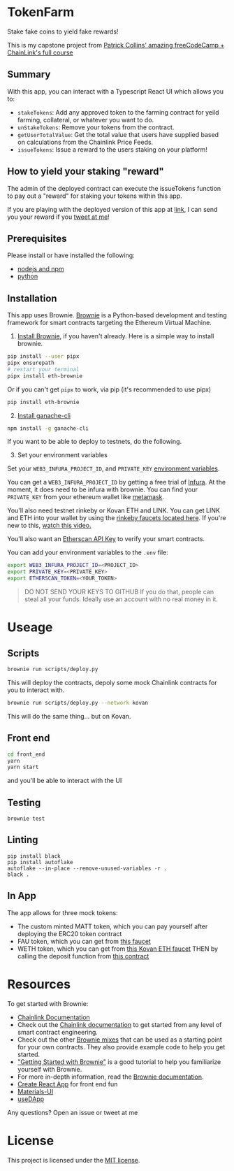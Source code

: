 # TokenFarm

Stake fake coins to yield fake rewards!

This is my capstone project from [Patrick Collins' amazing freeCodeCamp + ChainLink's full course](https://github.com/smartcontractkit/full-blockchain-solidity-course-py)

## Summary 

With this app, you can interact with a Typescript React UI which allows you to:

- `stakeTokens`: Add any approved token to the farming contract for yeild farming, collateral, or whatever you want to do.
- `unStakeTokens`: Remove your tokens from the contract.
- `getUserTotalValue`: Get the total value that users have supplied based on calculations from the Chainlink Price Feeds. 
- `issueTokens`: Issue a reward to the users staking on your platform!

## How to yield your staking "reward"
The admin of the deployed contract can execute the issueTokens function to pay out a "reward" for staking your tokens within this app.

If you are playing with the deployed version of this app at [link](), I can send you your reward if you [tweet at me](https://twitter.com/intent/tweet?text=@matteller%20I%20want%20my%20MATT%20tokens!)!

## Prerequisites

Please install or have installed the following:

- [nodejs and npm](https://nodejs.org/en/download/)
- [python](https://www.python.org/downloads/)

## Installation

This app uses Brownie. [Brownie](https://eth-brownie.readthedocs.io/en/stable/) is a Python-based development and testing framework for smart contracts targeting the Ethereum Virtual Machine.

1. [Install Brownie](https://eth-brownie.readthedocs.io/en/stable/install.html), if you haven't already. Here is a simple way to install brownie.

```bash
pip install --user pipx
pipx ensurepath
# restart your terminal
pipx install eth-brownie
```
Or if you can't get `pipx` to work, via pip (it's recommended to use pipx)
```bash
pip install eth-brownie
```

2. [Install ganache-cli](https://www.npmjs.com/package/ganache-cli)

```bash
npm install -g ganache-cli
```

If you want to be able to deploy to testnets, do the following. 

3. Set your environment variables

Set your `WEB3_INFURA_PROJECT_ID`, and `PRIVATE_KEY` [environment variables](https://www.twilio.com/blog/2017/01/how-to-set-environment-variables.html). 

You can get a `WEB3_INFURA_PROJECT_ID` by getting a free trial of [Infura](https://infura.io/). At the moment, it does need to be infura with brownie. You can find your `PRIVATE_KEY` from your ethereum wallet like [metamask](https://metamask.io/). 

You'll also need testnet rinkeby or Kovan ETH and LINK. You can get LINK and ETH into your wallet by using the [rinkeby faucets located here](https://docs.chain.link/docs/link-token-contracts#rinkeby). If you're new to this, [watch this video.](https://www.youtube.com/watch?v=P7FX_1PePX0)

You'll also want an [Etherscan API Key](https://etherscan.io/apis) to verify your smart contracts. 

You can add your environment variables to the `.env` file:
```bash
export WEB3_INFURA_PROJECT_ID=<PROJECT_ID>
export PRIVATE_KEY=<PRIVATE_KEY>
export ETHERSCAN_TOKEN=<YOUR_TOKEN>
```
> DO NOT SEND YOUR KEYS TO GITHUB
> If you do that, people can steal all your funds. Ideally use an account with no real money in it. 

# Useage

## Scripts

```bash
brownie run scripts/deploy.py
```
This will deploy the contracts, depoly some mock Chainlink contracts for you to interact with.
```bash
brownie run scripts/deploy.py --network kovan
```
This will do the same thing... but on Kovan.

## Front end
```bash
cd front_end
yarn
yarn start
```
and you'll be able to interact with the UI

## Testing

```
brownie test
```

## Linting

```
pip install black 
pip install autoflake
autoflake --in-place --remove-unused-variables -r .
black .
```
## In App

The app allows for three mock tokens:
- The custom minted MATT token, which you can pay yourself after deploying the ERC20 token contract
- FAU token, which you can get from [this faucet](https://erc20faucet.com/)
- WETH token, which you can get from [this Kovan ETH faucet](https://faucets.chain.link/kovan) THEN by calling the deposit function from [this contract](https://kovan.etherscan.io/address/0xd0a1e359811322d97991e03f863a0c30c2cf029c)
# Resources

To get started with Brownie:

* [Chainlink Documentation](https://docs.chain.link/docs)
* Check out the [Chainlink documentation](https://docs.chain.link/docs) to get started from any level of smart contract engineering. 
* Check out the other [Brownie mixes](https://github.com/brownie-mix/) that can be used as a starting point for your own contracts. They also provide example code to help you get started.
* ["Getting Started with Brownie"](https://medium.com/@iamdefinitelyahuman/getting-started-with-brownie-part-1-9b2181f4cb99) is a good tutorial to help you familiarize yourself with Brownie.
* For more in-depth information, read the [Brownie documentation](https://eth-brownie.readthedocs.io/en/stable/).
* [Create React App](https://create-react-app.dev/docs/adding-typescript/) for front end fun
* [Materials-UI](https://material-ui.com/)
* [useDApp](https://usedapp.io/)


Any questions? Open an issue or tweet at me

# License

This project is licensed under the [MIT license](LICENSE).
